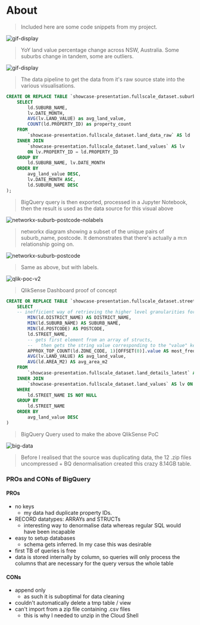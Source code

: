 # About
> Included here are some code snippets from my project.

![gif-display](https://raw.githubusercontent.com/omgardner/qgis-land-value-code/master/images/QGIS-yoy-change-land-value.gif)
> YoY land value percentage change across NSW, Australia. Some suburbs change in tandem, some are outliers. 


![gif-display](https://raw.githubusercontent.com/omgardner/qgis-land-value-code/master/images/data-pipeline.png)



> The data pipeline to get the data from it's raw source state into the various visualisations.

```sql
CREATE OR REPLACE TABLE `showcase-presentation.fullscale_dataset.suburb_aggregated_data` AS (
    SELECT
        ld.SUBURB_NAME, 
        lv.DATE_MONTH, 
        AVG(lv.LAND_VALUE) as avg_land_value,
        COUNT(ld.PROPERTY_ID) as property_count
    FROM 
        `showcase-presentation.fullscale_dataset.land_data_raw` AS ld
    INNER JOIN
        `showcase-presentation.fullscale_dataset.land_values` AS lv
        ON lv.PROPERTY_ID = ld.PROPERTY_ID
    GROUP BY
        ld.SUBURB_NAME, lv.DATE_MONTH
    ORDER BY 
        avg_land_value DESC, 
        lv.DATE_MONTH ASC, 
        ld.SUBURB_NAME DESC
);
```
> BigQuery query is then exported, processed in a Jupyter Notebook, then the result is used as the data source for this visual above

![networkx-suburb-postcode-nolabels](https://raw.githubusercontent.com/omgardner/qgis-land-value-code/master/images/suburb-postcode-nolabels-network.png)
> networkx diagram showing a subset of the unique pairs of suburb_name, postcode. It demonstrates that there's actually a m:n relationship going on.

![networkx-suburb-postcode](https://raw.githubusercontent.com/omgardner/qgis-land-value-code/master/images/suburb-postcode-network.png)
> Same as above, but with labels.

![qlik-poc-v2](https://raw.githubusercontent.com/omgardner/qgis-land-value-code/master/images/qlik-dash.png)
> QlikSense Dashboard proof of concept

```sql
CREATE OR REPLACE TABLE `showcase-presentation.fullscale_dataset.street_name_agg_table` AS (
    SELECT
    -- inefficient way of retrieving the higher level granularities for the STREET_NAME
        MIN(ld.DISTRICT_NAME) AS DISTRICT_NAME, 
        MIN(ld.SUBURB_NAME) AS SUBURB_NAME, 
        MIN(ld.POSTCODE) AS POSTCODE, 
        ld.STREET_NAME, 
        -- gets first element from an array of structs, 
        --   then gets the string value corresponding to the "value" key
        APPROX_TOP_COUNT(ld.ZONE_CODE, 1)[OFFSET(0)].value AS most_frequent_zone_code,
        AVG(lv.LAND_VALUE) AS avg_land_value,
        AVG(ld.AREA_M2) AS avg_area_m2
    FROM 
        `showcase-presentation.fullscale_dataset.land_details_latest` AS ld
    INNER JOIN 
        `showcase-presentation.fullscale_dataset.land_values` AS lv ON lv.PROPERTY_ID = ld.PROPERTY_ID
    WHERE 
        ld.STREET_NAME IS NOT NULL
    GROUP BY 
        ld.STREET_NAME
    ORDER BY
        avg_land_value DESC
) 
```
> BigQuery Query used to make the above QlikSense PoC

![big-data](https://raw.githubusercontent.com/omgardner/qgis-land-value-code/master/images/image-20210609101859073.png)
> Before I realised that the source was duplicating data, the 12 .zip files uncompressed + BQ denormalisation created this crazy 8.14GB table.

### PROs and CONs of BigQuery
#### PROs
- no keys
    - my data had duplicate property IDs.
- RECORD datatypes: ARRAYs and STRUCTs
    - interesting way to denormalise data whereas regular SQL would have been incapable
- easy to setup databases
    - schema gets inferred. In my case this was desirable
- first TB of queries is free
- data is stored internally by column, so queries will only process the columns that are necessary for the query versus the whole table
#### CONs
- append only
    - as such it is suboptimal for data cleaning
- couldn't automatically delete a tmp table / view
- can't import from a zip file containing .csv files
    - this is why I needed to unzip in the Cloud Shell